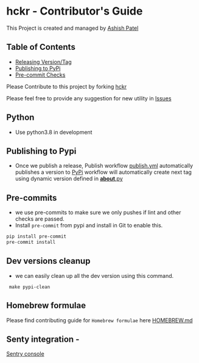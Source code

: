 # hckr - Contributor's Guide

This Project is created and managed by [Ashish Patel](http://pateash.in/)

## Table of Contents

- [Releasing Version/Tag](#releasing-versiontag)
- [Publishing to PyPi](#publishing-to-pypi)
- [Pre-commit Checks](#pre-commits)

Please Contribute to this project by forking [hckr](https://github.com/hckr-cli/hckr/)

Please feel free to provide any suggestion for new utility in [Issues](https://github.com/hckr-cli/hckr/issues)

## Python 
* Use python3.8 in development

## Publishing to Pypi
* Once we publish a release, Publish workflow [publish.yml](.github%2Fworkflows%2Fpublish.yml) automatically publishes a version to  [PyPi](https://pypi.org/p/hckr)
workflow will automatically create next tag using dynamic version defined in [__about__.py](src%2Fhckr%2F__about__.py)

## Pre-commits
* we use pre-commits to make sure we only pushes if lint and other checks are passed.
* Install `pre-commit` from pypi and install in Git to enable this.
```bash 
pip install pre-commit
pre-commit install
```

## Dev versions cleanup
* we can easily clean up all the dev version using this command.
```shell
 make pypi-clean
```

## Homebrew formulae
Please find contributing guide for `Homebrew formulae` here [HOMEBREW.md](HOMEBREW.md)


## Senty integration -
[Sentry console](https://hckr-cli.sentry.io/projects/hckr/?project=4507910060572672)
